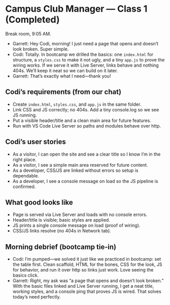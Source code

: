 # Campus Club Manager — Class 1 (Completed)

Break room, 9:05 AM.

- Garrett: Hey Codi, morning! I just need a page that opens and doesn’t look broken. Super simple.
- Codi: Totally. In bootcamp we drilled the basics: one `index.html` for structure, a `styles.css` to make it not ugly, and a tiny `app.js` to prove the wiring works. If we serve it with Live Server, links behave and nothing 404s. We’ll keep it neat so we can build on it later.
- Garrett: That’s exactly what I need—thank you!

## Codi’s requirements (from our chat)

- Create `index.html`, `styles.css`, and `app.js` in the same folder.
- Link CSS and JS correctly; no 404s. Add a tiny console.log so we see JS running.
- Put a visible header/title and a clean main area for future features.
- Run with VS Code Live Server so paths and modules behave over http.

## Codi’s user stories

- As a visitor, I can open the site and see a clear title so I know I’m in the right place.
- As a visitor, I see a simple main area reserved for future content.
- As a developer, CSS/JS are linked without errors so setup is dependable.
- As a developer, I see a console message on load so the JS pipeline is confirmed.

## What good looks like

- Page is served via Live Server and loads with no console errors.
- Header/title is visible; basic styles are applied.
- JS prints a single console message on load (proof of wiring).
- CSS/JS links resolve (no 404s in Network tab).

## Morning debrief (bootcamp tie‑in)

- Codi: I’m pumped—we solved it just like we practiced in bootcamp: set the table first. Clean scaffold, HTML for the bones, CSS for the look, JS for behavior, and run it over http so links just work. Love seeing the basics click.
- Garrett: Right, my ask was “a page that opens and doesn’t look broken.” With the basic files linked and Live Server running, I get a neat title, working styles, and a console ping that proves JS is wired. That solves today’s need perfectly.
